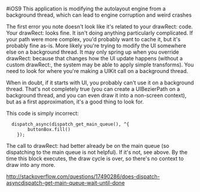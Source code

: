 #iOS9 This application is modifying the autolayout engine from a background thread, which can lead to engine corruption and weird crashes


The first error you note doesn't look like it's related to your drawRect: code. Your drawRect: looks fine. It isn't doing anything particularly complicated. If your path were more complex, you'd probably want to cache it, but it's probably fine as-is. More likely you're trying to modify the UI somewhere else on a background thread. It may only spring up when you override drawRect: because that changes how the UI update happens (without a custom drawRect:, the system may be able to apply simple transforms). You need to look for where you're making a UIKit call on a background thread.

When in doubt, if it starts with UI, you probably can't use it on a background thread. That's not completely true (you can create a UIBezierPath on a background thread, and you can even draw it into a non-screen context), but as a first approximation, it's a good thing to look for.

This code is simply incorrect:

	  dispatch_async(dispatch_get_main_queue(), ^{
		    buttonBox.fill()
		});
		
The call to drawRect: had better already be on the main queue (so dispatching to the main queue is not helpful). If it's not, see above. By the time this block executes, the draw cycle is over, so there's no context to draw into any more.


http://stackoverflow.com/questions/17490286/does-dispatch-asyncdispatch-get-main-queue-wait-until-done